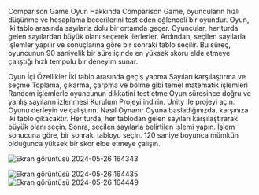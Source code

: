 Comparison Game
Oyun Hakkında
Comparison Game, oyuncuların hızlı düşünme ve hesaplama becerilerini test eden eğlenceli bir oyundur. Oyun, iki tablo arasında sayılarla dolu bir ortamda geçer. Oyuncular, her turda gelen sayılardan büyük olanı seçerek ilerlerler. Ardından, seçilen sayılarla işlemler yapılır ve sonuçlarına göre bir sonraki tablo seçilir. Bu süreç, oyuncunun 90 saniyelik bir süre içinde en yüksek skoru elde etmeye çalıştığı hızlı tempolu bir deneyim sunar.



Oyun İçi Özellikler
İki tablo arasında geçiş yapma
Sayıları karşılaştırma ve seçme
Toplama, çıkarma, çarpma ve bölme gibi temel matematik işlemleri
Random işlemlerle oyuncunun dikkatini test etme
Oyun süresince doğru ve yanlış sayıların izlenmesi
Kurulum
Projeyi indirin.
Unity ile projeyi açın.
Oyunu derleyin ve çalıştırın.
Nasıl Oynanır
Oyuna başladığınızda, karşınıza iki tablo çıkacaktır.
Her turda, her tablodan gelen sayıları karşılaştırarak büyük olanı seçin.
Sonra, seçilen sayılarla belirtilen işlemi yapın.
İşlem sonucuna göre, bir sonraki tabloyu seçin.
120 saniye boyunca mümkün olduğunca yüksek bir skor elde etmeye çalışın.

![Ekran görüntüsü 2024-05-26 164343](https://github.com/ebrarsultan/Comparison-Game/assets/149077575/7d8a2704-7770-4002-a15d-feef63a73dd8)

![Ekran görüntüsü 2024-05-26 164435](https://github.com/ebrarsultan/Comparison-Game/assets/149077575/7840cf8d-6f58-43d3-a020-1f633718d528)
  ![Ekran görüntüsü 2024-05-26 164449](https://github.com/ebrarsultan/Comparison-Game/assets/149077575/28445dfb-4584-4af3-9129-4c00336d0c67)
